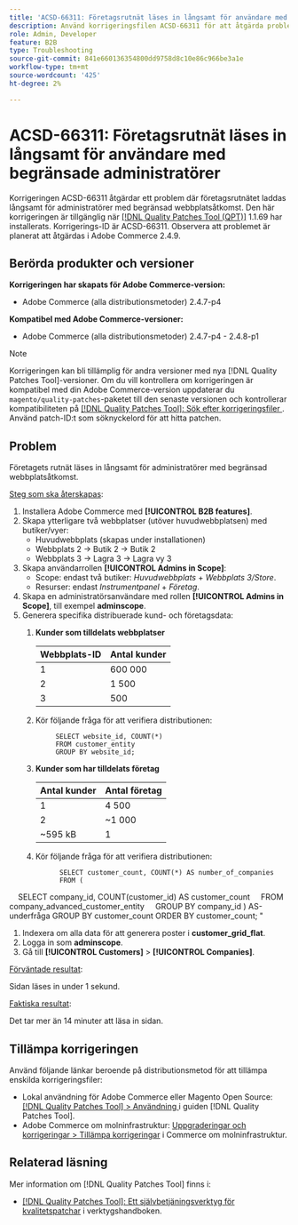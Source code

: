 ```yaml
---
title: 'ACSD-66311: Företagsrutnät läses in långsamt för användare med begränsade administratörer'
description: Använd korrigeringsfilen ACSD-66311 för att åtgärda problemet med Adobe Commerce där stödrastret laddas långsamt för adminanvändare med begränsad åtkomst till webbplatser.
role: Admin, Developer
feature: B2B
type: Troubleshooting
source-git-commit: 841e660136354800dd9758d8c10e86c966be3a1e
workflow-type: tm+mt
source-wordcount: '425'
ht-degree: 2%

---
```



# ACSD-66311: Företagsrutnät läses in långsamt för användare med begränsade administratörer

Korrigeringen ACSD-66311 åtgärdar ett problem där företagsrutnätet laddas långsamt för administratörer med begränsad webbplatsåtkomst. Den här korrigeringen är tillgänglig när [[!DNL Quality Patches Tool (QPT)]](/help/tools/quality-patches-tool/quality-patches-tool-to-self-serve-quality-patches.md) 1.1.69 har installerats. Korrigerings-ID är ACSD-66311. Observera att problemet är planerat att åtgärdas i Adobe Commerce 2.4.9.

## Berörda produkter och versioner

**Korrigeringen har skapats för Adobe Commerce-version:**

* Adobe Commerce (alla distributionsmetoder) 2.4.7-p4

**Kompatibel med Adobe Commerce-versioner:**

* Adobe Commerce (alla distributionsmetoder) 2.4.7-p4 - 2.4.8-p1

>[!NOTE]
>
>Korrigeringen kan bli tillämplig för andra versioner med nya [!DNL Quality Patches Tool]-versioner. Om du vill kontrollera om korrigeringen är kompatibel med din Adobe Commerce-version uppdaterar du `magento/quality-patches`-paketet till den senaste versionen och kontrollerar kompatibiliteten på [[!DNL Quality Patches Tool]: Sök efter korrigeringsfiler ](https://experienceleague.adobe.com/tools/commerce-quality-patches/index.html). Använd patch-ID:t som söknyckelord för att hitta patchen.

## Problem

Företagets rutnät läses in långsamt för administratörer med begränsad webbplatsåtkomst.

<u>Steg som ska återskapas</u>:

1. Installera Adobe Commerce med **[!UICONTROL B2B features]**.
1. Skapa ytterligare två webbplatser (utöver huvudwebbplatsen) med butiker/vyer:
   * Huvudwebbplats (skapas under installationen)
   * Webbplats 2 → Butik 2 → Butik 2
   * Webbplats 3 → Lagra 3 → Lagra vy 3
1. Skapa användarrollen **[!UICONTROL Admins in Scope]**:
   * Scope: endast två butiker: *Huvudwebbplats* + *Webbplats 3/Store*.
   * Resurser: endast *Instrumentpanel* + *Företag*.
1. Skapa en administratörsanvändare med rollen **[!UICONTROL Admins in Scope]**, till exempel **adminscope**.
1. Generera specifika distribuerade kund- och företagsdata:
   1. **Kunder som tilldelats webbplatser**

      | Webbplats-ID | Antal kunder |
      |------------|---------------------|
      | 1 | 600 000 |
      | 2 | 1 500 |
      | 3 | 500 |


   1. Kör följande fråga för att verifiera distributionen:

      ```
           SELECT website_id, COUNT(*) 
           FROM customer_entity 
           GROUP BY website_id; 
      ```

   1. **Kunder som har tilldelats företag**

      | Antal kunder | Antal företag |
      |---------------------|---------------------|
      | 1 | 4 500 |
      | 2 | ~1 000 |
      | ~595 kB | 1 |

   1. Kör följande fråga för att verifiera distributionen:

      ```
            SELECT customer_count, COUNT(*) AS number_of_companies
            FROM (
      
            SELECT company_id, COUNT(customer_id) AS customer_count
            FROM company_advanced_customer_entity
            GROUP BY company_id
) AS-underfråga
GROUP BY customer_count
ORDER BY customer_count;
&quot;

1. Indexera om alla data för att generera poster i **customer_grid_flat**.
1. Logga in som **adminscope**.
1. Gå till **[!UICONTROL Customers]** > **[!UICONTROL Companies]**.

<u>Förväntade resultat</u>:

Sidan läses in under 1 sekund.

<u>Faktiska resultat</u>:

Det tar mer än 14 minuter att läsa in sidan.

## Tillämpa korrigeringen

Använd följande länkar beroende på distributionsmetod för att tillämpa enskilda korrigeringsfiler:

* Lokal användning för Adobe Commerce eller Magento Open Source: [[!DNL Quality Patches Tool] > Användning ](/help/tools/quality-patches-tool/usage.md) i guiden [!DNL Quality Patches Tool].
* Adobe Commerce om molninfrastruktur: [Uppgraderingar och korrigeringar > Tillämpa korrigeringar](https://experienceleague.adobe.com/docs/commerce-cloud-service/user-guide/develop/upgrade/apply-patches.html) i Commerce om molninfrastruktur.

## Relaterad läsning

Mer information om [!DNL Quality Patches Tool] finns i:

* [[!DNL Quality Patches Tool]: Ett självbetjäningsverktyg för kvalitetspatchar](/help/tools/quality-patches-tool/quality-patches-tool-to-self-serve-quality-patches.md) i verktygshandboken.
